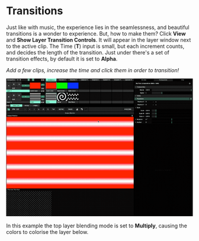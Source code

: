 # Transitions

Just like with music, the experience lies in the seamlessness, and beautiful transitions is a wonder to experience. But, how to make them? Click **View** and **Show Layer Transition Controls**. It will appear in the layer window next to the active clip. The Time \(**T**\) input is small, but each increment counts, and decides the length of the transition. Just under there's a set of transition effects, by default it is set to **Alpha**.

_Add a few clips, increase the time and click them in order to transition!_

![](../../../../.gitbook/assets/resolume-transitions.gif)

In this example the top layer blending mode is set to **Multiply**, causing the colors to colorise the layer below.

